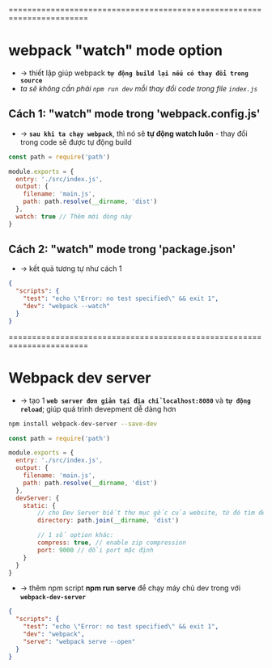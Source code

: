=======================================================================
# webpack "watch" mode option
* -> thiết lập giúp webpack **`tự động build lại nếu có thay đổi trong source`**
* _ta sẽ không cần phải `npm run dev` mỗi thay đổi code trong file `index.js`_

## Cách 1: "watch" mode trong 'webpack.config.js'
* -> **`sau khi ta chạy webpack`**, thì nó sẽ **tự động watch luôn** - thay đổi trong code sẽ được tự động build

```js
const path = require('path')

module.exports = {
  entry: './src/index.js',
  output: {
    filename: 'main.js',
    path: path.resolve(__dirname, 'dist')
  },
  watch: true // Thêm mới dòng này
}
```

## Cách 2: "watch" mode trong 'package.json'
* -> kết quả tương tự như cách 1

```json
{
  "scripts": {
    "test": "echo \"Error: no test specified\" && exit 1",
    "dev": "webpack --watch"
  }
}
```

=======================================================================
# Webpack dev server
* -> tạo 1 **`web server đơn giản tại địa chỉ localhost:8080`** và **`tự động reload`**; giúp quá trình devepment dễ dàng hơn

```bash - install
npm install webpack-dev-server --save-dev
```

```js - webpack.config.js
const path = require('path')

module.exports = {
  entry: './src/index.js',
  output: {
    filename: 'main.js',
    path: path.resolve(__dirname, 'dist')
  },
  devServer: { 
    static: {
        // cho Dev Server biết thư mục gốc của website, từ đó tìm đến các resource cần thiết
        directory: path.join(__dirname, 'dist')

        // 1 số option khác:
        compress: true, // enable zip compression
        port: 9000 // đổi port mặc định
    }
  }
}
```

* -> thêm npm script **npm run serve** để chạy máy chủ dev trong với **`webpack-dev-server`**
```json - package.json
{
  "scripts": {
    "test": "echo \"Error: no test specified\" && exit 1",
    "dev": "webpack",
    "serve": "webpack serve --open"
  }
}
```
